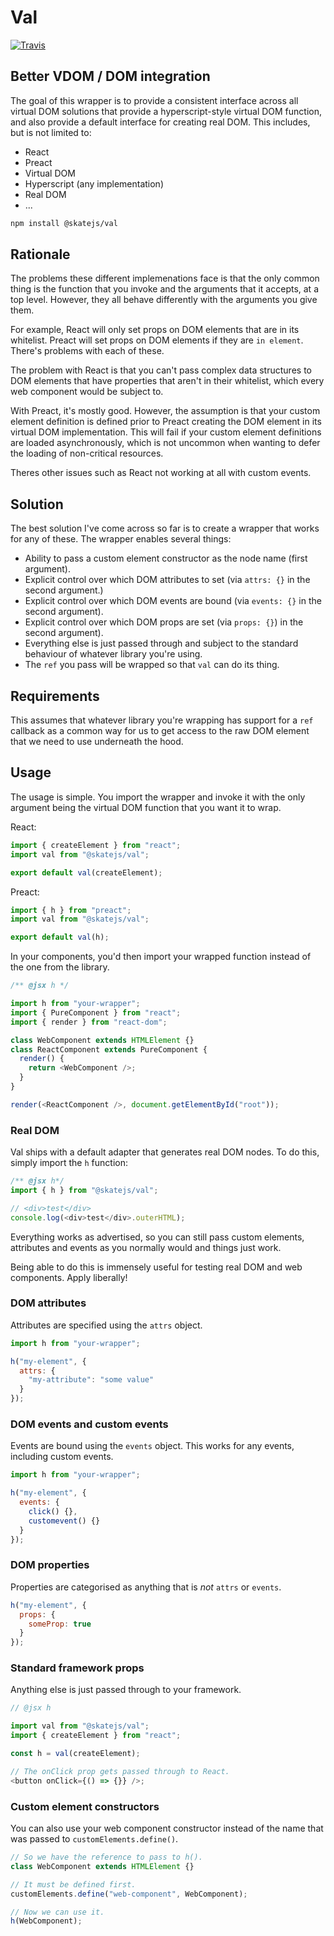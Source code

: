 # Val

[![Travis][build-badge]][build]

[build-badge]: https://img.shields.io/travis/skatejs/val/master.png
[build]: https://travis-ci.org/skatejs/val

## Better VDOM / DOM integration

The goal of this wrapper is to provide a consistent interface across all virtual DOM solutions that provide a hyperscript-style virtual DOM function, and also provide a default interface for creating real DOM. This includes, but is not limited to:

- React
- Preact
- Virtual DOM
- Hyperscript (any implementation)
- Real DOM
- ...

```sh
npm install @skatejs/val
```

## Rationale

The problems these different implemenations face is that the only common thing is the function that you invoke and the arguments that it accepts, at a top level. However, they all behave differently with the arguments you give them.

For example, React will only set props on DOM elements that are in its whitelist. Preact will set props on DOM elements if they are `in element`. There's problems with each of these.

The problem with React is that you can't pass complex data structures to DOM elements that have properties that aren't in their whitelist, which every web component would be subject to.

With Preact, it's mostly good. However, the assumption is that your custom element definition is defined prior to Preact creating the DOM element in its virtual DOM implementation. This will fail if your custom element definitions are loaded asynchronously, which is not uncommon when wanting to defer the loading of non-critical resources.

Theres other issues such as React not working at all with custom events.

## Solution

The best solution I've come across so far is to create a wrapper that works for any of these. The wrapper enables several things:

- Ability to pass a custom element constructor as the node name (first argument).
- Explicit control over which DOM attributes to set (via `attrs: {}` in the second argument.)
- Explicit control over which DOM events are bound (via `events: {}` in the second argument).
- Explicit control over which DOM props are set (via `props: {}`) in the second argument).
- Everything else is just passed through and subject to the standard behaviour of whatever library you're using.
- The `ref` you pass will be wrapped so that `val` can do its thing.

## Requirements

This assumes that whatever library you're wrapping has support for a `ref` callback as a common way for us to get access to the raw DOM element that we need to use underneath the hood.

## Usage

The usage is simple. You import the wrapper and invoke it with the only argument being the virtual DOM function that you want it to wrap.

React:

```js
import { createElement } from "react";
import val from "@skatejs/val";

export default val(createElement);
```

Preact:

```js
import { h } from "preact";
import val from "@skatejs/val";

export default val(h);
```

In your components, you'd then import your wrapped function instead of the one from the library.

```js
/** @jsx h */

import h from "your-wrapper";
import { PureComponent } from "react";
import { render } from "react-dom";

class WebComponent extends HTMLElement {}
class ReactComponent extends PureComponent {
  render() {
    return <WebComponent />;
  }
}

render(<ReactComponent />, document.getElementById("root"));
```

### Real DOM

Val ships with a default adapter that generates real DOM nodes. To do this, simply import the `h` function:

```js
/** @jsx h*/
import { h } from "@skatejs/val";

// <div>test</div>
console.log(<div>test</div>.outerHTML);
```

Everything works as advertised, so you can still pass custom elements, attributes and events as you normally would and things just work.

Being able to do this is immensely useful for testing real DOM and web components. Apply liberally!

### DOM attributes

Attributes are specified using the `attrs` object.

```js
import h from "your-wrapper";

h("my-element", {
  attrs: {
    "my-attribute": "some value"
  }
});
```

### DOM events and custom events

Events are bound using the `events` object. This works for any events, including custom events.

```js
import h from "your-wrapper";

h("my-element", {
  events: {
    click() {},
    customevent() {}
  }
});
```

### DOM properties

Properties are categorised as anything that is _not_ `attrs` or `events`.

```js
h("my-element", {
  props: {
    someProp: true
  }
});
```

### Standard framework props

Anything else is just passed through to your framework.

```js
// @jsx h

import val from "@skatejs/val";
import { createElement } from "react";

const h = val(createElement);

// The onClick prop gets passed through to React.
<button onClick={() => {}} />;
```

### Custom element constructors

You can also use your web component constructor instead of the name that was passed to `customElements.define()`.

```js
// So we have the reference to pass to h().
class WebComponent extends HTMLElement {}

// It must be defined first.
customElements.define("web-component", WebComponent);

// Now we can use it.
h(WebComponent);
```

